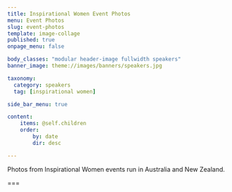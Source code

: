 ```yaml
---
title: Inspirational Women Event Photos
menu: Event Photos
slug: event-photos
template: image-collage
published: true
onpage_menu: false

body_classes: "modular header-image fullwidth speakers"
banner_image: theme://images/banners/speakers.jpg

taxonomy:
  category: speakers
  tag: [inspirational women]

side_bar_menu: true

content:
    items: @self.children
    order:
        by: date
        dir: desc

---
```


Photos from Inspirational Women events run in Australia and New Zealand.

===
